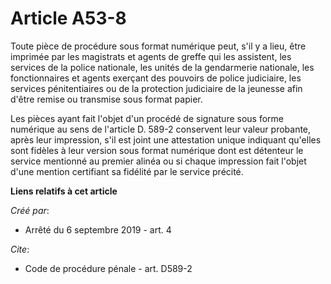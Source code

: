 # Article A53-8

Toute pièce de procédure sous format numérique peut, s'il y a lieu, être imprimée par les magistrats et agents de greffe qui
les assistent, les services de la police nationale, les unités de la gendarmerie nationale, les fonctionnaires et agents
exerçant des pouvoirs de police judiciaire, les services pénitentiaires ou de la protection judiciaire de la jeunesse afin
d'être remise ou transmise sous format papier. 

Les pièces ayant fait l'objet d'un procédé de signature sous forme numérique au sens de l'article D. 589-2 conservent leur
valeur probante, après leur impression, s'il est joint une attestation unique indiquant qu'elles sont fidèles à leur version
sous format numérique dont est détenteur le service mentionné au premier alinéa ou si chaque impression fait l'objet d'une
mention certifiant sa fidélité par le service précité.

**Liens relatifs à cet article**

_Créé par_:

  - Arrêté du 6 septembre 2019 - art. 4

_Cite_:

  - Code de procédure pénale - art. D589-2
